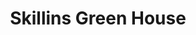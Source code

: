 ---
title: "Skillins Green House"
url: /cumberland-center/skillins-green-house/
shop: Garten-Center
---